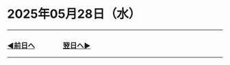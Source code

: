 # 2025年05月28日（水）

---

### [◀️前日へ](https://github.com/yuasys/chatty-journal/blob/main/2025/05/2025-05-27.md)&emsp;&emsp;&emsp;&emsp;[翌日へ▶️](https://github.com/yuasys/chatty-journal/blob/main/2025/05/2025-05-29.md)

---

